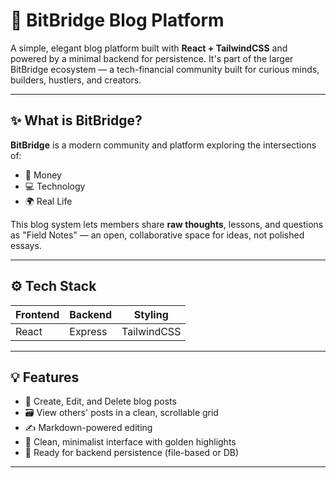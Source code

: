   # 🌉 BitBridge Blog Platform

A simple, elegant blog platform built with **React + TailwindCSS** and powered by a minimal backend for persistence. It's part of the larger BitBridge ecosystem — a tech-financial community built for curious minds, builders, hustlers, and creators.

---

## ✨ What is BitBridge?

**BitBridge** is a modern community and platform exploring the intersections of:

- 🧠 Money  
- 💻 Technology  
- 🌍 Real Life  

This blog system lets members share **raw thoughts**, lessons, and questions as "Field Notes" — an open, collaborative space for ideas, not polished essays.

---

## ⚙️ Tech Stack

| Frontend | Backend | Styling   |
|----------|---------|-----------|
| React    | Express  | TailwindCSS |

---

## 💡 Features

- 📝 Create, Edit, and Delete blog posts
- 🗃 View others' posts in a clean, scrollable grid
- ✍️ Markdown-powered editing
- 🎯 Clean, minimalist interface with golden highlights
- 🔐 Ready for backend persistence (file-based or DB)

---

